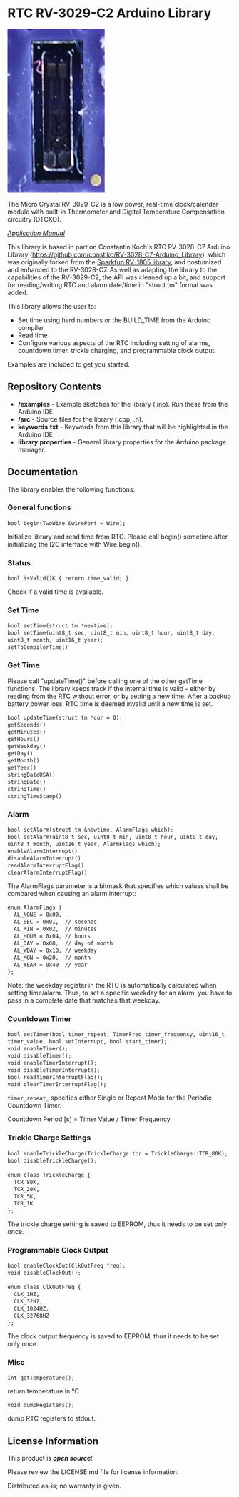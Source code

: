 RTC RV-3029-C2 Arduino Library
========================================

![RV-3029 photo](images/RV-3029-C2-s.jpg)

The Micro Crystal RV-3029-C2 is a low power, real-time clock/calendar module with built-in
Thermometer and Digital Temperature Compensation circuitry (DTCXO).

[*Application Manual*](https://www.microcrystal.com/fileadmin/Media/Products/RTC/App.Manual/RV-3029-C2_App-Manual.pdf)

This library is based in part on Constantin Koch's RTC RV-3028-C7 Arduino
Library (https://github.com/constiko/RV-3028_C7-Arduino_Library), which was
originally forked from the [Sparkfun RV-1805
library](https://github.com/sparkfun/SparkFun_RV-1805_Arduino_Library), and
costumized and enhanced to the RV-3028-C7. As well as adapting the library
to the capabilities of the RV-3029-C2, the API was cleaned up a bit, and
support for reading/writing RTC and alarm date/time in "struct tm" format was
added.

This library allows the user to:

* Set time using hard numbers or the BUILD_TIME from the Arduino compiler
* Read time
* Configure various aspects of the RTC including setting of alarms, countdown timer, trickle charging, and programmable clock output.

Examples are included to get you started.

Repository Contents
-------------------

* **/examples** - Example sketches for the library (.ino). Run these from the Arduino IDE.
* **/src** - Source files for the library (.cpp, .h).
* **keywords.txt** - Keywords from this library that will be highlighted in the Arduino IDE.
* **library.properties** - General library properties for the Arduino package manager.

Documentation
--------------
The library enables the following functions:

### General functions
    bool begin(TwoWire &wirePort = Wire);

Initialize library and read time from RTC. 
Please call begin() sometime after initializing the I2C interface with Wire.begin().

### Status
    bool isValid()K { return time_valid; }
Check if a valid time is available.	

### Set Time
    bool setTime(struct tm *newtime);
    bool setTime(uint8_t sec, uint8_t min, uint8_t hour, uint8_t day, uint8_t month, uint16_t year);
    setToCompilerTime()

### Get Time
Please call "updateTime()" before calling one of the other getTime
functions. The library keeps track if the internal time is valid - either by
reading from the RTC without error, or by setting a new time. After a
backup battery power loss, RTC time is deemed invalid until a new time is set.

    bool updateTime(struct tm *cur = 0);
    getSeconds()
    getMinutes()
    getHours()
    getWeekday()
    getDay()
    getMonth()
    getYear()
    stringDateUSA()
    stringDate()
    stringTime()
    stringTimeStamp()

### Alarm
    bool setAlarm(struct tm &newtime, AlarmFlags which);
    bool setAlarm(uint8_t sec, uint8_t min, uint8_t hour, uint8_t day, uint8_t month, uint16_t year, AlarmFlags which);
    enableAlarmInterrupt()
    disableAlarmInterrupt()
    readAlarmInterruptFlag()
    clearAlarmInterruptFlag()

The AlarmFlags parameter is a bitmask that specifies which values shall be compared when causing an alarm interrupt:

    enum AlarmFlags {
      AL_NONE = 0x00,
      AL_SEC = 0x01,  // seconds
      AL_MIN = 0x02,  // minutes
      AL_HOUR = 0x04, // hours
      AL_DAY = 0x08,  // day of month
      AL_WDAY = 0x10, // weekday
      AL_MON = 0x20,  // month
      AL_YEAR = 0x40  // year
    };


Note: the weekday register in the RTC is automatically calculated when
setting time/alarm. Thus, to set a specific weekday for an alarm, you have
to pass in a complete date that matches that weekday.

### Countdown Timer
    bool setTimer(bool timer_repeat, TimerFreq timer_frequency, uint16_t timer_value, bool setInterrupt, bool start_timer);
    void enableTimer();
    void disableTimer();
    void enableTimerInterrupt();
    void disableTimerInterrupt();
    bool readTimerInterruptFlag();
    void clearTimerInterruptFlag();

`timer_repeat_`  specifies either Single or Repeat Mode for the Periodic Countdown Timer.

Countdown Period [s] = Timer Value / Timer Frequency

### Trickle Charge Settings
    bool enableTrickleCharge(TrickleCharge tcr = TrickleCharge::TCR_80K);
    bool disableTrickleCharge();

    enum class TrickleCharge {
      TCR_80K,
      TCR_20K,
      TCR_5K,
      TCR_1K
    };

The trickle charge setting is saved to EEPROM, thus it needs to be set only
once.

### Programmable Clock Output

    bool enableClockOut(ClkOutFreq freq);
    void disableClockOut();

    enum class ClkOutFreq {
      CLK_1HZ,
      CLK_32HZ,
      CLK_1024HZ,
      CLK_32768HZ
    };

The clock output frequency is saved to EEPROM, thus it needs to be set only once.

### Misc

    int getTemperature();
return temperature in °C

    void dumpRegisters();
dump RTC registers to stdout.

License Information
-------------------

This product is _**open source**_!

Please review the LICENSE.md file for license information.

Distributed as-is; no warranty is given.
